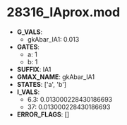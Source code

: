 # 28316_IAprox.mod

- **G_VALS**:
  - gkAbar_IA1: 0.013
- **GATES**:
  - a: 1
  - b: 1
- **SUFFIX**: IA1
- **GMAX_NAME**: gkAbar_IA1
- **STATES**: ['a', 'b']
- **I_VALS**:
  - 6.3: 0.013000228430186693
  - 37: 0.013000228430186693
- **ERROR_FLAGS**: []
